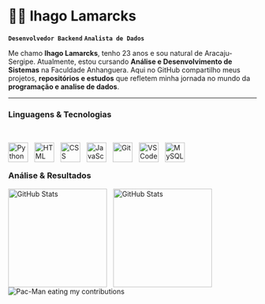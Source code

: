 # 🐱‍👤 Ihago Lamarcks

**`Desenvolvedor Backend`** **`Analista de Dados`**

Me chamo **Ihago Lamarcks**, tenho 23 anos e sou natural de Aracaju-Sergipe. Atualmente, estou cursando **Análise e Desenvolvimento de Sistemas** na Faculdade Anhanguera. Aqui no GitHub compartilho meus projetos, **repositórios e estudos** que refletem minha jornada no mundo da **programação e analise de dados**.

---

### Linguagens & Tecnologias
<br/>

<img 
    align="left" 
    alt="Python" 
    title="Python"
    width="40px" 
    style="padding-right: 10px;" 
    src="https://cdn.jsdelivr.net/gh/devicons/devicon@latest/icons/python/python-original.svg" 
/>
<img 
    align="left" 
    alt="HTML"
    title="HTML" 
    width="40px" 
    style="padding-right: 10px;" 
    src="https://cdn.jsdelivr.net/gh/devicons/devicon@latest/icons/html5/html5-original.svg" 
/>
<img 
    align="left" 
    alt="CSS" 
    title="CSS"
    width="40px" 
    style="padding-right: 10px;" 
    src="https://cdn.jsdelivr.net/gh/devicons/devicon@latest/icons/css3/css3-original.svg" 
/>
<img 
    align="left" 
    alt="JavaScript" 
    title="JavaScript"
    width="40px" 
    style="padding-right: 10px;" 
    src="https://cdn.jsdelivr.net/gh/devicons/devicon@latest/icons/javascript/javascript-original.svg" 
/>
<img 
    align="left" 
    alt="Git" 
    title="Git"
    width="40px" 
    style="padding-right: 10px;" 
    src="https://cdn.jsdelivr.net/gh/devicons/devicon@latest/icons/git/git-original.svg" 
/>
<img 
    align="left" 
    alt="VSCode" 
    title="Visual Studio Code"
    width="40px" 
    style="padding-right: 10px;" 
    src="https://cdn.jsdelivr.net/gh/devicons/devicon@latest/icons/vscode/vscode-original.svg" 
/>
<img 
    align="left" 
    alt="MySQL" 
    title="MySQL"
    width="40px" 
    style="padding-right: 10px;" 
    src="https://cdn.jsdelivr.net/gh/devicons/devicon@latest/icons/mysql/mysql-original.svg" 
/>

<br/>
<br/>

### Análise & Resultados

<p>
  <img 
    align="left" 
    alt="GitHub Stats" 
    height="200" 
    style="padding-right: 10px;" 
    src="https://github-readme-stats.vercel.app/api?username=Lamarcks&show_icons=true&theme=dark&include_all_commits=true&locale=pt-br" 
  />


<img 
      align="left" 
      alt="GitHub Stats" 
      height="200" 
      src="https://github-readme-stats.vercel.app/api/top-langs/?username=Lamarcks&theme=dark&layout=compact&custom_title=Tecnologias&langs_count=9" 
  />

</p>
<br/>


<picture>
  <source 
    media="(prefers-color-scheme: dark)" 
    srcset="https://raw.githubusercontent.com/maurodesouza/maurodesouza/output/pacman-contribution-graph-dark.svg"
  />
  <source 
    media="(prefers-color-scheme: light)" 
    srcset="https://raw.githubusercontent.com/maurodesouza/maurodesouza/output/pacman-contribution-graph.svg"
  />
  <img 
    alt="Pac-Man eating my contributions" 
    src="https://raw.githubusercontent.com/maurodesouza/maurodesouza/output/pacman-contribution-graph.svg"
  />
</picture>

